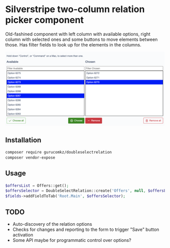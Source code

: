 # Silverstripe two-column relation picker component 

Old-fashined component with left column with available options, right column with selected ones and some buttons to move elements between those.
Has filter fields to look up for the elements in the columns.

![](example.png)

## Installation 

```bash
composer require gurucomkz/doubleselectrelation
composer vendor-expose
```

## Usage

```php
$offersList = Offers::get();
$offersSelector = DoubleSelectRelation::create('Offers', null, $offersList);
$fields->addFieldToTab('Root.Main', $offersSelector);
```

## TODO

* Auto-discovery of the relation options
* Checks for changes and reporting to the form to trigger "Save" button activation
* Some API maybe for programmatic control over options?
